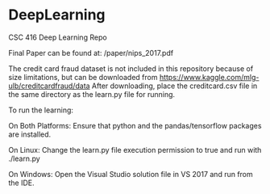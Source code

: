 # DeepLearning
CSC 416 Deep Learning Repo

Final Paper can be found at: /paper/nips_2017.pdf

The credit card fraud dataset is not included in this repository because of size limitations, but can be downloaded from https://www.kaggle.com/mlg-ulb/creditcardfraud/data
After downloading, place the creditcard.csv file in the same directory as the learn.py file for running.

To run the learning:

On Both Platforms: Ensure that python and the pandas/tensorflow packages are installed.

On Linux: Change the learn.py file execution permission to true and run with ./learn.py

On Windows: Open the Visual Studio solution file in VS 2017 and run from the IDE.